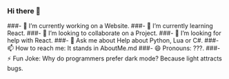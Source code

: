 ### Hi there 👋

###- 🔭 I’m currently working on a Website.
###- 🌱 I’m currently learning React.
###- 👯 I’m looking to collaborate on a Project.
###- 🤔 I’m looking for help with React.
###- 💬 Ask me about Help about Python, Lua or C#.
###- 📫 How to reach me: It stands in AboutMe.md
###- 😄 Pronouns: ???.
###- ⚡ Fun Joke: Why do programmers prefer dark mode? Because light attracts bugs.
